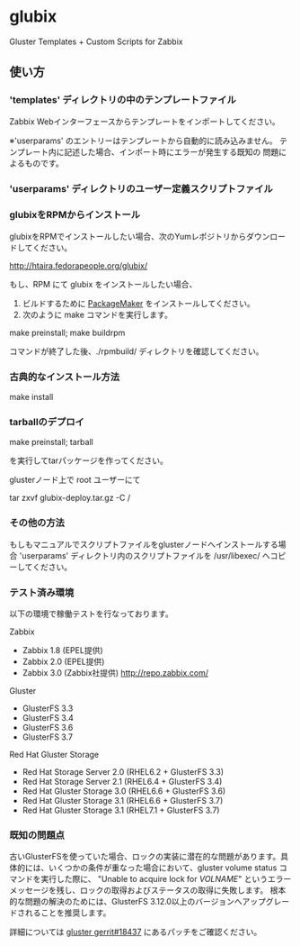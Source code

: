 glubix
======
Gluster Templates + Custom Scripts for Zabbix  
  
使い方
------

### 'templates' ディレクトリの中のテンプレートファイル ###

Zabbix Webインターフェースからテンプレートをインポートしてください。

※'userparams' のエントリーはテンプレートから自動的に読み込みません。
テンプレート内に記述した場合、インポート時にエラーが発生する既知の
問題によるものです。

### 'userparams' ディレクトリのユーザー定義スクリプトファイル ###

### glubixをRPMからインストール

glubixをRPMでインストールしたい場合、次のYumレポジトリからダウンロードしてください。

http://htaira.fedorapeople.org/glubix/

もし、RPM にて glubix をインストールしたい場合、
1. ビルドするために [PackageMaker](https://github.com/ssato/packagemaker/) をインストールしてください。
2. 次のように make コマンドを実行します。

make preinstall; make buildrpm

コマンドが終了した後、./rpmbuild/ ディレクトリを確認してください。

### 古典的なインストール方法

make install

### tarballのデプロイ

make preinstall; tarball

を実行してtarパッケージを作ってください。

glusterノード上で root ユーザーにて

tar zxvf glubix-deploy.tar.gz -C /

### その他の方法

もしもマニュアルでスクリプトファイルをglusterノードへインストールする場合
'userparams' ディレクトリ内のスクリプトファイルを /usr/libexec/ へコピーしてください。

### テスト済み環境

以下の環境で稼働テストを行なっております。

Zabbix
 - Zabbix 1.8 (EPEL提供)
 - Zabbix 2.0 (EPEL提供)
 - Zabbix 3.0 (Zabbix社提供) http://repo.zabbix.com/

Gluster
 - GlusterFS 3.3 
 - GlusterFS 3.4 
 - GlusterFS 3.6
 - GlusterFS 3.7

Red Hat Gluster Storage
 - Red Hat Storage Server 2.0 (RHEL6.2 + GlusterFS 3.3)
 - Red Hat Storage Server 2.1 (RHEL6.4 + GlusterFS 3.4)
 - Red Hat Gluster Storage 3.0 (RHEL6.6 + GlusterFS 3.6)
 - Red Hat Gluster Storage 3.1 (RHEL6.6 + GlusterFS 3.7)
 - Red Hat Gluster Storage 3.1 (RHEL7.1 + GlusterFS 3.7)

### 既知の問題点

古いGlusterFSを使っていた場合、ロックの実装に潜在的な問題があります。具体的には、いくつかの条件が重なった場合において、gluster volume status コマンドを実行した際に、 "Unable to acquire lock for _VOLNAME_" というエラーメッセージを残し、ロックの取得およびステータスの取得に失敗します。
根本的な問題の解決のためには、GlusterFS 3.12.0以上のバージョンへアップグレードされることを推奨します。

詳細については [gluster gerrit#18437](https://review.gluster.org/#/c/glusterfs/+/18437/) にあるパッチをご確認ください。
